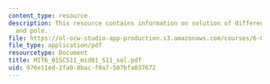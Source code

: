 ```yaml
---
content_type: resource
description: This resource contains information on solution of difference equation
  and pole.
file: https://ol-ocw-studio-app-production.s3.amazonaws.com/courses/6-01sc-introduction-to-electrical-engineering-and-computer-science-i-spring-2011/976e11ed2fa08bacf0a7587bfa037672_MIT6_01SCS11_mid01_S11_sol.pdf
file_type: application/pdf
resourcetype: Document
title: MIT6_01SCS11_mid01_S11_sol.pdf
uid: 976e11ed-2fa0-8bac-f0a7-587bfa037672
---
```

